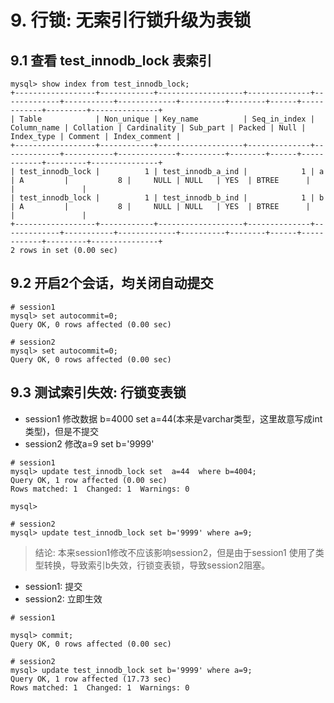 # 9. 行锁: 无索引行锁升级为表锁

## 9.1 查看 test_innodb_lock 表索引

```mysql
mysql> show index from test_innodb_lock;
+------------------+------------+-------------------+--------------+-------------+-----------+-------------+----------+--------+------+------------+---------+---------------+
| Table            | Non_unique | Key_name          | Seq_in_index | Column_name | Collation | Cardinality | Sub_part | Packed | Null | Index_type | Comment | Index_comment |
+------------------+------------+-------------------+--------------+-------------+-----------+-------------+----------+--------+------+------------+---------+---------------+
| test_innodb_lock |          1 | test_innodb_a_ind |            1 | a           | A         |           8 |     NULL | NULL   | YES  | BTREE      |         |               |
| test_innodb_lock |          1 | test_innodb_b_ind |            1 | b           | A         |           8 |     NULL | NULL   | YES  | BTREE      |         |               |
+------------------+------------+-------------------+--------------+-------------+-----------+-------------+----------+--------+------+------------+---------+---------------+
2 rows in set (0.00 sec)
```

## 9.2 开启2个会话，均关闭自动提交
```mysql
# session1
mysql> set autocommit=0;
Query OK, 0 rows affected (0.00 sec)
```

```mysql
# session2
mysql> set autocommit=0;
Query OK, 0 rows affected (0.00 sec)
```

## 9.3 测试索引失效: 行锁变表锁
* session1 修改数据 b=4000 set a=44(本来是varchar类型，这里故意写成int类型)，但是不提交
* session2 修改a=9 set b='9999' 
```mysql
# session1
mysql> update test_innodb_lock set  a=44  where b=4004;
Query OK, 1 row affected (0.00 sec)
Rows matched: 1  Changed: 1  Warnings: 0

mysql>
```

```mysql
# session2
mysql> update test_innodb_lock set b='9999' where a=9;

```

> 结论: 本来session1修改不应该影响session2，但是由于session1 使用了类型转换，导致索引b失效，行锁变表锁，导致session2阻塞。

* session1: 提交
* session2: 立即生效

```mysql
# session1

mysql> commit;
Query OK, 0 rows affected (0.00 sec)
```

```mysql
# session2
mysql> update test_innodb_lock set b='9999' where a=9;
Query OK, 1 row affected (17.73 sec)
Rows matched: 1  Changed: 1  Warnings: 0
```
